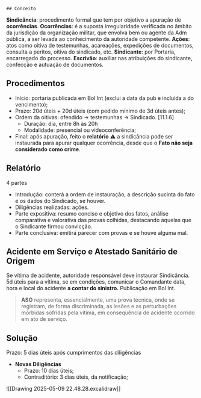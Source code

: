 	## Conceito
**Sindicância**: procedimento formal que tem por objetivo a apuração de **ocorrências**.
**Ocorrências**: é a suposta irregularidade verificada no âmbito da jurisdição da organização militar, que envolva bem ou agente da Adm pública, a ser levada ao conhecimento da autoridade competente.
**Ações**: atos como oitiva de testemunhas, acareações, expedições de documentos, consulta a peritos, oitiva do sindicado, etc.
**Sindicante**: por Portaria, encarregado do processo.
**Escrivão**: auxiliar nas atribuições do sindicante, confecção e autuação de documentos.

## Procedimentos
- Início: portaria publicada em Bol Int (exclui a data da pub e incluída a do vencimento);
- Prazo: 20d úteis + 20d úteis (com pedido mínimo de 3d úteis antes);
- Ordem da oitivas: ofendido -> testemunhas -> Sindicado. [11.1.6]
	- Duração: dia, entre 8h às 20h
	- Modalidade: presencial ou videoconferência;
- Final: após apuração, feito o **relatório**
⚠️ a sindicância pode ser instaurada para apurar qualquer ocorrência, desde que o **Fato não seja considerado como crime**.

## Relatório
4 partes
- Introdução: conterá a ordem de instauração, a descrição sucinta do fato e os dados do Sindicado, se houver.
- Diligências realizadas: ações.
- Parte expositiva: resumo conciso e objetivo dos fatos, análise comparativa e valorativa das provas colhidas, destacando aquelas que o Sindicante firmou convicção.
- Parte conclusiva: emitirá parecer com provas e se houve alguma mal.

## Acidente em Serviço e Atestado Sanitário de Origem
Se vítima de acidente, autoridade responsável deve instaurar Sindicância.
5d úteis para a vítima, se em condições, comunicar o Comandante data, hora e local do acidente **a contar do sinistro.**
Publicação em Bol Int.
> **ASO** representa, essencialmente, uma prova técnica, onde se registram, de forma discriminada, as lesões e as perturbações mórbidas sofridas pela vítima, em consequência de acidente ocorrido em ato de serviço.

## Solução
Prazo: 5 dias úteis após cumprimentos das diligências
- **Novas Diligências**
	- Prazo: 10 dias úteis;
	- Contraditório: 3 dias úteis, da notificação;

![[Drawing 2025-05-09 22.48.28.excalidraw]]